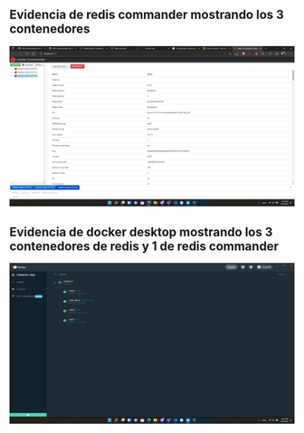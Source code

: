 ## Evidencia de redis commander mostrando los 3 contenedores
![](img/redis-commander.png)

## Evidencia de docker desktop mostrando los 3 contenedores de redis y 1 de redis commander
![](img/docker-desktop.png)